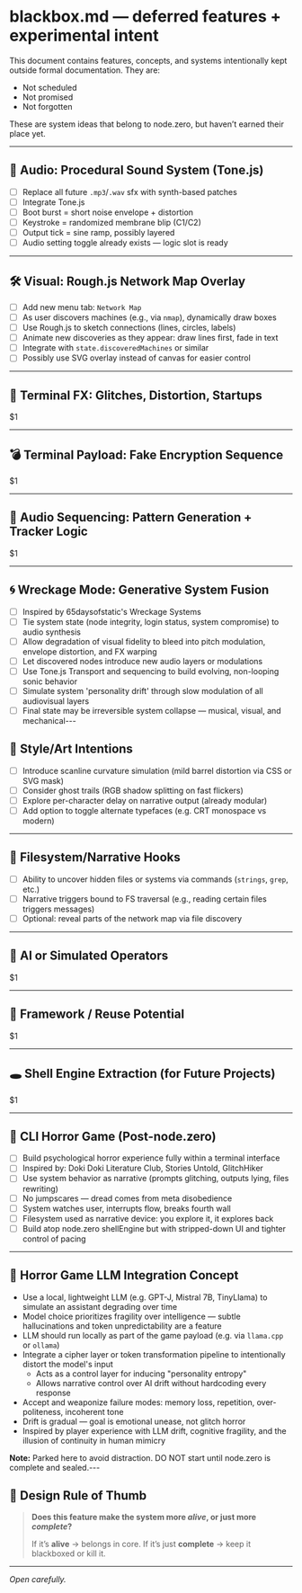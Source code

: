 # blackbox.md — deferred features + experimental intent

This document contains features, concepts, and systems intentionally kept outside formal documentation. They are:
- Not scheduled
- Not promised
- Not forgotten

These are system ideas that belong to node.zero, but haven’t earned their place yet.

---

## 🎵 Audio: Procedural Sound System (Tone.js)
- [ ] Replace all future `.mp3`/`.wav` sfx with synth-based patches
- [ ] Integrate Tone.js
- [ ] Boot burst = short noise envelope + distortion
- [ ] Keystroke = randomized membrane blip (C1/C2)
- [ ] Output tick = sine ramp, possibly layered
- [ ] Audio setting toggle already exists — logic slot is ready

---

## 🛠️ Visual: Rough.js Network Map Overlay
- [ ] Add new menu tab: `Network Map`
- [ ] As user discovers machines (e.g., via `nmap`), dynamically draw boxes
- [ ] Use Rough.js to sketch connections (lines, circles, labels)
- [ ] Animate new discoveries as they appear: draw lines first, fade in text
- [ ] Integrate with `state.discoveredMachines` or similar
- [ ] Possibly use SVG overlay instead of canvas for easier control

---

## 🚀 Terminal FX: Glitches, Distortion, Startups
$1

---

## 💣 Terminal Payload: Fake Encryption Sequence
$1

---

## 🧮 Audio Sequencing: Pattern Generation + Tracker Logic
$1

---

## 🌀 Wreckage Mode: Generative System Fusion
- [ ] Inspired by 65daysofstatic's Wreckage Systems
- [ ] Tie system state (node integrity, login status, system compromise) to audio synthesis
- [ ] Allow degradation of visual fidelity to bleed into pitch modulation, envelope distortion, and FX warping
- [ ] Let discovered nodes introduce new audio layers or modulations
- [ ] Use Tone.js Transport and sequencing to build evolving, non-looping sonic behavior
- [ ] Simulate system 'personality drift' through slow modulation of all audiovisual layers
- [ ] Final state may be irreversible system collapse — musical, visual, and mechanical---

## 🎨 Style/Art Intentions
- [ ] Introduce scanline curvature simulation (mild barrel distortion via CSS or SVG mask)
- [ ] Consider ghost trails (RGB shadow splitting on fast flickers)
- [ ] Explore per-character delay on narrative output (already modular)
- [ ] Add option to toggle alternate typefaces (e.g. CRT monospace vs modern)

---

## 📁 Filesystem/Narrative Hooks
- [ ] Ability to uncover hidden files or systems via commands (`strings`, `grep`, etc.)
- [ ] Narrative triggers bound to FS traversal (e.g., reading certain files triggers messages)
- [ ] Optional: reveal parts of the network map via file discovery

---

## 🤖 AI or Simulated Operators
$1

---

## 🧰 Framework / Reuse Potential
$1

---

## 🕳️ Shell Engine Extraction (for Future Projects)
$1

---

## 🧨 CLI Horror Game (Post-node.zero)
- [ ] Build psychological horror experience fully within a terminal interface
- [ ] Inspired by: Doki Doki Literature Club, Stories Untold, GlitchHiker
- [ ] Use system behavior as narrative (prompts glitching, outputs lying, files rewriting)
- [ ] No jumpscares — dread comes from meta disobedience
- [ ] System watches user, interrupts flow, breaks fourth wall
- [ ] Filesystem used as narrative device: you explore it, it explores back
- [ ] Build atop node.zero shellEngine but with stripped-down UI and tighter control of pacing

---

## 🧠 Horror Game LLM Integration Concept

- Use a local, lightweight LLM (e.g. GPT-J, Mistral 7B, TinyLlama) to simulate an assistant degrading over time
- Model choice prioritizes fragility over intelligence — subtle hallucinations and token unpredictability are a feature
- LLM should run locally as part of the game payload (e.g. via `llama.cpp` or `ollama`)
- Integrate a cipher layer or token transformation pipeline to intentionally distort the model's input
  - Acts as a control layer for inducing "personality entropy"
  - Allows narrative control over AI drift without hardcoding every response
- Accept and weaponize failure modes: memory loss, repetition, over-politeness, incoherent tone
- Drift is gradual — goal is emotional unease, not glitch horror
- Inspired by player experience with LLM drift, cognitive fragility, and the illusion of continuity in human mimicry


**Note:** Parked here to avoid distraction. DO NOT start until node.zero is complete and sealed.---

## 🧭 Design Rule of Thumb
> **Does this feature make the system more *alive*, or just more *complete*?**
>
> If it’s **alive** → belongs in core.
> If it’s just **complete** → keep it blackboxed or kill it.

---

*Open carefully.*
